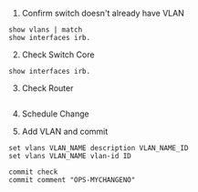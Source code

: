 

1. Confirm switch doesn't already have VLAN
```
show vlans | match 
show interfaces irb.
```

2. Check Switch Core 

```
show interfaces irb.
```

3. Check Router 

```

```

4. Schedule Change 

5. Add VLAN and commit
```
set vlans VLAN_NAME description VLAN_NAME_ID
set vlans VLAN_NAME vlan-id ID

commit check
commit comment "OPS-MYCHANGENO"
```
